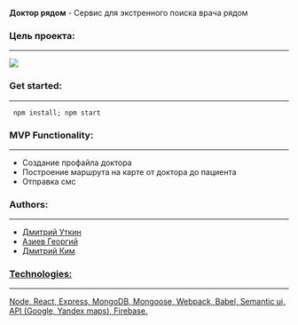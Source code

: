 <b>Доктор рядом</b> - Сервис для экстренного поиска врача рядом

<b><h3>Цель проекта:</h3><hr></hr></b>
<img src="https://a.radikal.ru/a31/1906/bc/49fdc2ebc7b7.jpg"></img>


<b><h3>Get started:</h3><hr></hr></b>
<code>
 npm install;
 npm start
</code>

<b><h3>MVP Functionality:</h3><hr></hr></b>
<ul>
 <li>Cоздание профайла доктора</li>
 <li>Построение маршрута на карте от доктора до пациента</li>
 <li>Отправка смс</li>
</ul>

<b><h3>Authors:</h3><hr></hr></b>
<ul>
 <li><a href="https://github.com/Dmitryure">Дмитрий Уткин</li>
 <li><a href="https://github.com/GeorgeAzz">Азиев Георгий</li>
 <li><a href="https://github.com/Dmitrykim94">Дмитрий Ким</li>
</ul>

<b><h3>Technologies:</h3><hr></hr></b>
Node, React, Express, MongoDB, Mongoose, Webpack, Babel, Semantic ui, API (Google, Yandex maps), Firebase.
